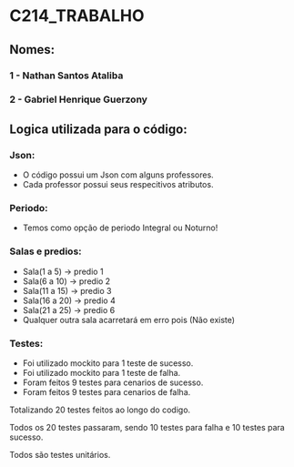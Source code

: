 # C214_TRABALHO

## Nomes:
### 1 - Nathan Santos Ataliba
### 2 - Gabriel Henrique Guerzony

## Logica utilizada para o código:

### Json:
- O código possui um Json com alguns professores.
- Cada professor possui seus respecitivos atributos.

### Periodo:
- Temos como opção de periodo Integral ou Noturno!

### Salas e predios:
- Sala(1 a 5) -> predio 1
- Sala(6 a 10) -> predio 2
- Sala(11 a 15) -> predio 3
- Sala(16 a 20) -> predio 4
- Sala(21 a 25) -> predio 6
- Qualquer outra sala acarretará em erro pois (Não existe)

### Testes:
- Foi utilizado mockito para 1 teste de sucesso.
- Foi utilizado mockito para 1 teste de falha.
- Foram feitos 9 testes para cenarios de sucesso.
- Foram feitos 9 testes para cenarios de falha.

Totalizando 20 testes feitos ao longo do codigo.

Todos os 20 testes passaram, sendo 10 testes para falha e 10 testes para sucesso.

Todos são testes unitários.
